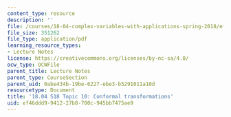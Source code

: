 ```yaml
---
content_type: resource
description: ''
file: /courses/18-04-complex-variables-with-applications-spring-2018/ef46ddd9941227b8700c945bb7475ae9_MIT18_04S18_topic10.pdf
file_size: 351262
file_type: application/pdf
learning_resource_types:
- Lecture Notes
license: https://creativecommons.org/licenses/by-nc-sa/4.0/
ocw_type: OCWFile
parent_title: Lecture Notes
parent_type: CourseSection
parent_uid: 0abe434b-19be-6227-ebe3-b5291011a10d
resourcetype: Document
title: '18.04 S18 Topic 10: Conformal transformations'
uid: ef46ddd9-9412-27b8-700c-945bb7475ae9
---
```

